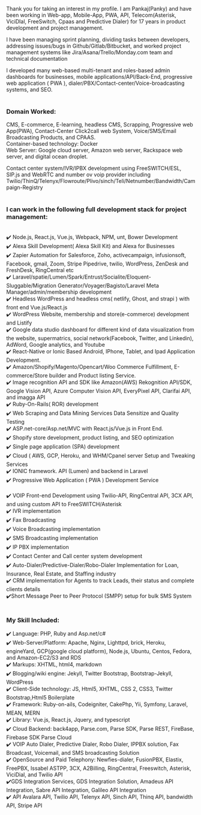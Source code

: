 Thank you for taking an interest in my profile. I am Pankaj(Panky) and  have been working in Web-app, Mobile-App, PWA, API, Telecom(Asterisk, ViciDIal, FreeSwitch, Cpaas and Predictive Dialer) for 17 years in product development and project management.

I have been managing sprint planning, dividing tasks between developers, addressing issues/bugs in Github/Gitlab/Bitbucket, and worked project management systems like Jira/Asana/Trello/Monday.com  team and technical documentation  

I developed many web-based multi-tenant and roles-based admin dashboards for businesses,  mobile applications/API/Back-End, progressive web application ( PWA ), dialer/PBX/Contact-center/Voice-broadcasting systems, and SEO. 
</br> </br>
### Domain Worked: </br>
CMS, E-commerce, E-learning, headless CMS, Scrapping,  Progressive web App(PWA), Contact-Center Click2call web System,  Voice/SMS/Email Broadcasting Products, and CPAAS. </br>
Container-based technology: Docker </br>
Web Server: Google cloud server, Amazon web server, Rackspace web server, and digital ocean droplet. </br>

Contact center system/IVR/IPBX development using FreeSWITCH/ESL, SIP.js and WebRTC and number ov voip provider including Twilio/ThinQ/Telenyx/Flowroute/Plivo/sinch/Teli/Netnumber/Bandwidth/Campaign-Registry </br></br>

### I can work in the following full development stack for project management:
</br> 
✔️  Node.js, React.js, Vue.js, Webpack, NPM, unt, Bower Development </br>
✔️ Alexa Skill Development( Alexa Skill Kit) and Alexa for Businesses </br>
✔️  Zapier Automation for Salesforce, Zoho, activecampaign, infusionsoft, Facebook, gmail, Zoom, Stripe Pipedrive, twilio, WordPress,      ZenDesk and FreshDesk, RingCentral  etc  </br>
✔️  Laravel/spatie/Lumen/Spark/Entrust/Socialite/Eloquent-Sluggable/Migration Generator/Voyager/Bagisto/Laravel Meta Manager/admin/membership development  </br>
✔️ Headless WordPress and headless cms( netlify, Ghost, and strapi ) with front end Vue.js/React.js  </br>
✔️ WordPress Website, membership and store(e-commerce) development and Listify </br>
✔️ Google data studio dashboard for different kind of data visualization from the website, supermatrics, social network(Facebook, Twitter,     and Linkedin), AdWord, Google analytics, and Youtube </br>
✔️  React-Native or Ionic Based Android, IPhone, Tablet, and Ipad Application Development. </br>
✔️  Amazon/Shopify/Magento/Opencart/Woo Commerce Fulfillment, E-commerce/Store builder and Product listing Service. </br>
✔️  Image recognition API and SDK like Amazon(AWS) Rekognition API/SDK, Google Vision API, Azure Computer Vision API, EveryPixel API, Clarifai API, and imagga API </br>
✔️  Ruby-On-Rails( ROR) development </br>
✔️  Web Scraping and Data Mining Services Data Sensitize and Quality Testing  </br>
✔️  ASP.net-core/Asp.net/MVC with React.js/Vue.js in Front End.  </br>
✔️  Shopify store development, product listing, and SEO optimization </br>
✔️  Single page application (SPA) development </br>
✔️  Cloud ( AWS, GCP, Heroku, and WHM/Cpanel server Setup and Tweaking Services </br>
✔️  IONIC framework. API (Lumen) and backend in Laravel  </br>
✔️  Progressive Web Application ( PWA ) Development Service </br></br>
✔️ VOIP Front-end Development using Twilio-API, RingCentral API, 3CX API, and using custom API to FreeSWITCH/Asterisk </br>
✔️ IVR implementation </br>
✔️ Fax Broadcasting </br>
✔️ Voice Broadcasting implementation </br>
✔️ SMS Broadcasting implementation </br>
✔️ IP PBX implementation </br>
✔️ Contact Center and Call center system development </br>
✔️ Auto-Dialer/Predictive-Dialer/Robo-Dialer Implementation for Loan, Insurance, Real Estate, and Staffing industry </br>
✔️ CRM implementation for Agents to track Leads, their status and complete clients details </br>
✔️Short Message Peer to Peer Protocol (SMPP) setup for bulk SMS System </br> </br>

### My Skill Included: </br> 
✔️  Language: PHP, Ruby and Asp.net/c#  </br>
✔️  Web-Server/Platform: Apache, Nginx, Lighttpd, brick, Heroku, engineYard, GCP(google cloud platform), Node.js, Ubuntu, Centos, Fedora, and Amazon-EC2/S3 and RDS </br>
✔️  Markups: XHTML, html4, markdown </br>
✔️  Blogging/wiki engine: Jekyll, Twitter Bootstrap, Bootstrap-Jekyll, WordPress </br>
✔️  Client-Side technology: JS, Html5, XHTML, CSS 2, CSS3, Twitter Bootstrap,Html5    Boilerplate </br>
✔️  Framework: Ruby-on-ails, Codeigniter, CakePhp, Yii, Symfony, Laravel, MEAN, MERN  </br>
✔️  Library:  Vue.js, React.js, Jquery, and typescript </br>
✔️   Cloud Backend: back4app, Parse.com, Parse SDK, Parse REST, FireBase, Firebase SDK Parse Cloud  </br>
✔️ VOIP Auto Dialer, Predictive Dialer, Robo Dialer, IPPBX solution, Fax Broadcast, Voicemail, and SMS broadcasting Solution </br>
✔️ OpenSource and Paid Telephony: Newfies-dialer, FusionPBX, Elastix, FreePBX, Issabel ASTPP, 3CX, A2Billing, RingCentral, Freeswitch, Asterisk, ViciDial, and Twilio API </br>
✔️GDS Integration Services, GDS Integration Solution, Amadeus API Integration, Sabre API Integration, Galileo API Integration  </br>
✔️ API Avalara API, Twilio API, Telenyx API, Sinch API, Thinq API, bandwidth API, Stripe API </br>
